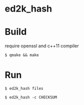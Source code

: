 # ed2k_hash

Build
======
require openssl and c++11 compiler

`$ qmake && make`

Run
=====
`$ ed2k_hash files`

`$ ed2k_hash -c CHECKSUM`
